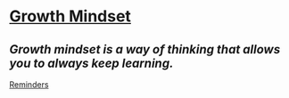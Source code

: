 # **<u> Growth Mindset </u>**

## *Growth mindset is a way of thinking that allows you to always keep learning.* 

[Reminders](/mnt/c/Users/David/codefellows/102/learning-journal/Reminders)


